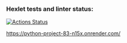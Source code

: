 ### Hexlet tests and linter status:
[![Actions Status](https://github.com/nail685/python-project-83/actions/workflows/hexlet-check.yml/badge.svg)](https://github.com/nail685/python-project-83/actions)


https://python-project-83-n15x.onrender.com/